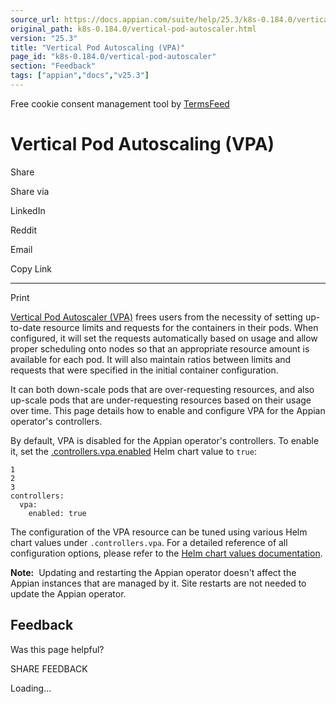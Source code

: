 ```yaml
---
source_url: https://docs.appian.com/suite/help/25.3/k8s-0.184.0/vertical-pod-autoscaler.html
original_path: k8s-0.184.0/vertical-pod-autoscaler.html
version: "25.3"
title: "Vertical Pod Autoscaling (VPA)"
page_id: "k8s-0.184.0/vertical-pod-autoscaler"
section: "Feedback"
tags: ["appian","docs","v25.3"]
---
```



Free cookie consent management tool by [TermsFeed](https://www.termsfeed.com/)

# Vertical Pod Autoscaling (VPA)

Share

Share via

LinkedIn

Reddit

Email

Copy Link

* * *

Print

[Vertical Pod Autoscaler (VPA)](https://github.com/kubernetes/autoscaler/tree/master/vertical-pod-autoscaler) frees users from the necessity of setting up-to-date resource limits and requests for the containers in their pods. When configured, it will set the requests automatically based on usage and allow proper scheduling onto nodes so that an appropriate resource amount is available for each pod. It will also maintain ratios between limits and requests that were specified in the initial container configuration.

It can both down-scale pods that are over-requesting resources, and also up-scale pods that are under-requesting resources based on their usage over time. This page details how to enable and configure VPA for the Appian operator's controllers.

By default, VPA is disabled for the Appian operator's controllers. To enable it, set the [.controllers.vpa.enabled](helm-chart-values.html) Helm chart value to `true`:

```
1
2
3
controllers:
  vpa:
    enabled: true
```

The configuration of the VPA resource can be tuned using various Helm chart values under `.controllers.vpa`. For a detailed reference of all configuration options, please refer to the [Helm chart values documentation](helm-chart-values.html).

**Note:**  Updating and restarting the Appian operator doesn't affect the Appian instances that are managed by it. Site restarts are not needed to update the Appian operator.

## Feedback

Was this page helpful?

SHARE FEEDBACK

Loading...